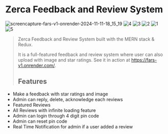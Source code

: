 # Zerca Feedback and Review System

![screencapture-fars-v1-onrender-2024-11-11-18_15_19](https://github.com/user-attachments/assets/8218b707-983e-4aba-9034-1c2bb2ca9d44)
![4](https://github.com/user-attachments/assets/8b8d62ff-a606-41aa-967c-7248767f633e)
![3](https://github.com/user-attachments/assets/52fb41a2-97b1-4d48-8eb1-6e5570413fb7)
![2](https://github.com/user-attachments/assets/50a9be1f-9a2d-40fe-ad39-d5ce4466c833)
![1](https://github.com/user-attachments/assets/6f61ecc5-a6db-47cf-9674-5053cde3f820)
![5](https://github.com/user-attachments/assets/3a8d7169-422c-4cec-8f67-9542034084d8)


> Zerca Feedback and Review System  built with the MERN stack & Redux.
>
> It is a full-featured feedback and review system where user can also upload with image and star ratings. See it in action at https://fars-v1.onrender.com/.
>
> ## Features

- Make a feedback with star ratings and image
- Admin can reply, delete, acknowledge each reviews
- Featured Reviews
- All Reviews with infinite loading feature
- Admin can login through 4 digit pin code
- Admin can reset pin code
- Real Time Notification for admin if a user added a review

